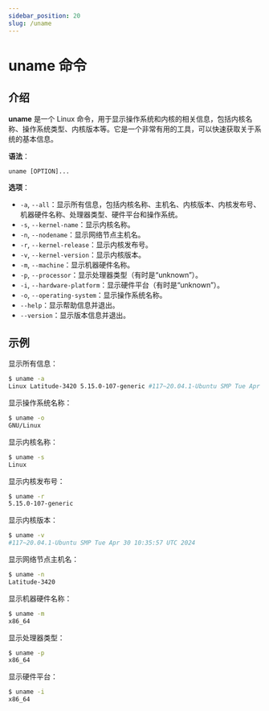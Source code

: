 ```yaml
---
sidebar_position: 20
slug: /uname
---
```


# uname 命令



## 介绍

**uname** 是一个 Linux 命令，用于显示操作系统和内核的相关信息，包括内核名称、操作系统类型、内核版本等。它是一个非常有用的工具，可以快速获取关于系统的基本信息。

**语法**：

```shell
uname [OPTION]...
```

**选项**：

- `-a`, `--all`：显示所有信息，包括内核名称、主机名、内核版本、内核发布号、机器硬件名称、处理器类型、硬件平台和操作系统。
- `-s`, `--kernel-name`：显示内核名称。
- `-n`, `--nodename`：显示网络节点主机名。
- `-r`, `--kernel-release`：显示内核发布号。
- `-v`, `--kernel-version`：显示内核版本。
- `-m`, `--machine`：显示机器硬件名称。
- `-p`, `--processor`：显示处理器类型（有时是“unknown”）。
- `-i`, `--hardware-platform`：显示硬件平台（有时是“unknown”）。
- `-o`, `--operating-system`：显示操作系统名称。
- `--help`：显示帮助信息并退出。
- `--version`：显示版本信息并退出。



## 示例

显示所有信息：

```bash
$ uname -a
Linux Latitude-3420 5.15.0-107-generic #117~20.04.1-Ubuntu SMP Tue Apr 30 10:35:57 UTC 2024 x86_64 x86_64 x86_64 GNU/Linux
```

显示操作系统名称：

```bash
$ uname -o
GNU/Linux
```

显示内核名称：

```bash
$ uname -s
Linux
```

显示内核发布号：

```bash
$ uname -r
5.15.0-107-generic
```

显示内核版本：

```bash
$ uname -v
#117~20.04.1-Ubuntu SMP Tue Apr 30 10:35:57 UTC 2024
```

显示网络节点主机名：

```bash
$ uname -n
Latitude-3420
```

显示机器硬件名称：

```bash
$ uname -m
x86_64
```

显示处理器类型：

```bash
$ uname -p
x86_64
```

显示硬件平台：

```bash
$ uname -i
x86_64
```

